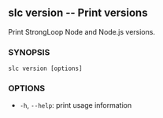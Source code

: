 ## slc version -- Print versions

Print StrongLoop Node and Node.js versions.

### SYNOPSIS

    slc version [options]

### OPTIONS

* `-h`, `--help`:
  print usage information
